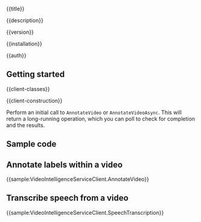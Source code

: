 {{title}}

{{description}}

{{version}}

{{installation}}

{{auth}}

## Getting started

{{client-classes}}

{{client-construction}}

Perform an initial call to `AnnotateVideo` or `AnnotateVideoAsync`.
This will return a long-running operation, which you can poll to
check for completion and the results.

## Sample code

## Annotate labels within a video

{{sample:VideoIntelligenceServiceClient.AnnotateVideo}}

## Transcribe speech from a video

{{sample:VideoIntelligenceServiceClient.SpeechTranscription}}
